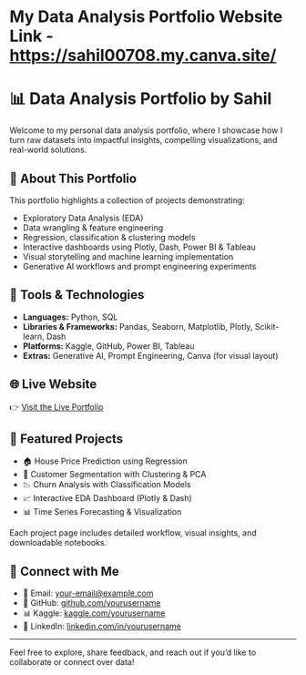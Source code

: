 # My Data Analysis Portfolio Website Link - https://sahil00708.my.canva.site/
# 📊 Data Analysis Portfolio by Sahil

Welcome to my personal data analysis portfolio, where I showcase how I turn raw datasets into impactful insights, compelling visualizations, and real-world solutions.

## 🌟 About This Portfolio

This portfolio highlights a collection of projects demonstrating:
- Exploratory Data Analysis (EDA)
- Data wrangling & feature engineering
- Regression, classification & clustering models
- Interactive dashboards using Plotly, Dash, Power BI & Tableau
- Visual storytelling and machine learning implementation
- Generative AI workflows and prompt engineering experiments

## 🧠 Tools & Technologies

- **Languages:** Python, SQL  
- **Libraries & Frameworks:** Pandas, Seaborn, Matplotlib, Plotly, Scikit-learn, Dash  
- **Platforms:** Kaggle, GitHub, Power BI, Tableau  
- **Extras:** Generative AI, Prompt Engineering, Canva (for visual layout)

## 🌐 Live Website

👉 [Visit the Live Portfolio](https://sahil00708.my.canva.site/)

## 📁 Featured Projects

- 🏠 House Price Prediction using Regression  
- 🧩 Customer Segmentation with Clustering & PCA  
- 📉 Churn Analysis with Classification Models  
- 📈 Interactive EDA Dashboard (Plotly & Dash)  
- 📊 Time Series Forecasting & Visualization

Each project page includes detailed workflow, visual insights, and downloadable notebooks.

## 💬 Connect with Me

- 📧 Email: your-email@example.com  
- 🐙 GitHub: [github.com/yourusername](https://github.com/sahil007707)  
- 📊 Kaggle: [kaggle.com/yourusername](https://www.kaggle.com/sahilislam007)  
- 💼 LinkedIn: [linkedin.com/in/yourusername](https://www.linkedin.com/in/md-sahil-islam-335789357/)

---

Feel free to explore, share feedback, and reach out if you’d like to collaborate or connect over data!


